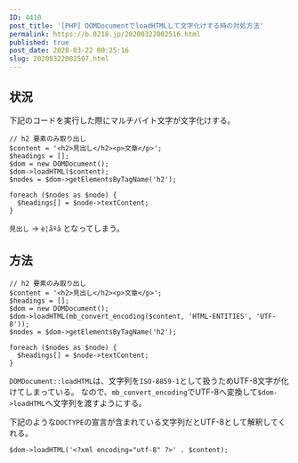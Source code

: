 ```yaml
---
ID: 4410
post_title: '[PHP] DOMDocumentでloadHTMLして文字化けする時の対処方法'
permalink: https://b.0218.jp/20200322002516.html
published: true
post_date: 2020-03-22 00:25:16
slug: 20200322002507.html
---
```

<h2>状況</h2>

下記のコードを実行した際にマルチバイト文字が文字化けする。

<pre><code class="php">// h2 要素のみ取り出し
$content = '&lt;h2&gt;見出し&lt;/h2&gt;&lt;p&gt;文章&lt;/p&gt;';
$headings = [];
$dom = new DOMDocument();
$dom-&gt;loadHTML($content);
$nodes = $dom-&gt;getElementsByTagName('h2');

foreach ($nodes as $node) {
  $headings[] = $node-&gt;textContent;
}
</code></pre>

<code>見出し</code> -> <code>è¦åºã</code> となってしまう。

<h2>方法</h2>

<pre><code class="php">// h2 要素のみ取り出し
$content = '&lt;h2&gt;見出し&lt;/h2&gt;&lt;p&gt;文章&lt;/p&gt;';
$headings = [];
$dom = new DOMDocument();
$dom-&gt;loadHTML(mb_convert_encoding($content, 'HTML-ENTITIES', 'UTF-8'));
$nodes = $dom-&gt;getElementsByTagName('h2');

foreach ($nodes as $node) {
  $headings[] = $node-&gt;textContent;
}
</code></pre>

<code>DOMDocument::loadHTML</code>は、文字列を<code>ISO-8859-1</code>として扱うためUTF-8文字が化けてしまっている。
なので、<code>mb_convert_encoding</code>でUTF-8へ変換して<code>$dom-&gt;loadHTML</code>へ文字列を渡すようにする。

下記のような<code>DOCTYPE</code>の宣言が含まれている文字列だとUTF-8として解釈してくれる。

<pre><code class="php">$dom-&gt;loadHTML('&lt;?xml encoding="utf-8" ?&gt;' . $content);
</code></pre>